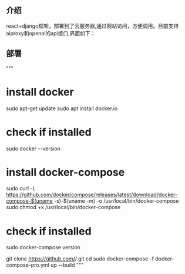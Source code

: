 ## 介绍
react+django框架，部署到了云服务器,通过网站访问，方便调用。目前支持aiproxy和openai的api接口,界面如下：

## 部署
"""
# install docker
sudo apt-get update
sudo apt install docker.io
# check if installed
sudo docker --version

# install docker-compose 
sudo curl -L https://github.com/docker/compose/releases/latest/download/docker-compose-$(uname -s)-$(uname -m) -o /usr/local/bin/docker-compose
sudo chmod +x /usr/local/bin/docker-compose
# check if installed
sudo docker-compose version

git clone https://github.com/<your account or organization>/<repo>.git
cd <repo>
sudo docker-compose -f docker-compose-pro.yml up --build
"""